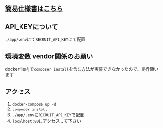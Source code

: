 ## [簡易仕様書はこちら](./SpecDoc.md)

## API_KEYについて
`./app/.env`にて`RECRUIT_API_KEY`にて配置


## 環境変数 vendor関係のお願い
dockerfile内で`composer install`を含む方法が実装できなかったので、実行願います

## アクセス
1. `docker-compose up -d`
1. `composer install`
1. `./app/.env`に`RECRUIT_API_KEY`で配置
1. `localhost:80`にアクセスして下さい
